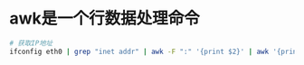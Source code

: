 awk是一个行数据处理命令
==

```bash
# 获取IP地址
ifconfig eth0 | grep "inet addr" | awk -F ":" '{print $2}' | awk '{print $1}'
```




